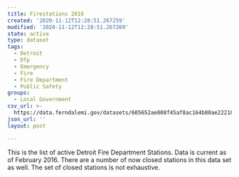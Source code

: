 ```yaml
---
title: Firestations 2016
created: '2020-11-12T12:28:51.267259'
modified: '2020-11-12T12:28:51.267269'
state: active
type: dataset
tags:
  - Detroit
  - Dfp
  - Emergency
  - Fire
  - Fire Department
  - Public Safety
groups:
  - Local Government
csv_url: >-
  https://data.ferndalemi.gov/datasets/605652ae008f45af8ac164b80ae22218_0.csv?outSR=%7B%22latestWkid%22%3A4326%2C%22wkid%22%3A4326%7D
json_url: ''
layout: post

---
```

This is the list of active Detroit Fire Department Stations. Data is current as of February 2016. There are a number of now closed stations in this data set as well. The set of closed stations is not exhaustive.
